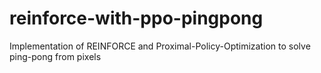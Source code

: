 # reinforce-with-ppo-pingpong
Implementation of REINFORCE and Proximal-Policy-Optimization to solve ping-pong from pixels
